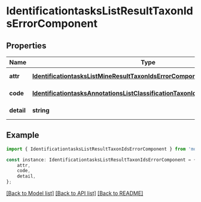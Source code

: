 # IdentificationtasksListResultTaxonIdsErrorComponent


## Properties

Name | Type | Description | Notes
------------ | ------------- | ------------- | -------------
**attr** | [**IdentificationtasksListMineResultTaxonIdsErrorComponentAttr**](IdentificationtasksListMineResultTaxonIdsErrorComponentAttr.md) |  | [default to undefined]
**code** | [**IdentificationtasksAnnotationsListClassificationTaxonIdsErrorComponentCode**](IdentificationtasksAnnotationsListClassificationTaxonIdsErrorComponentCode.md) |  | [default to undefined]
**detail** | **string** |  | [default to undefined]

## Example

```typescript
import { IdentificationtasksListResultTaxonIdsErrorComponent } from 'mosquito-alert';

const instance: IdentificationtasksListResultTaxonIdsErrorComponent = {
    attr,
    code,
    detail,
};
```

[[Back to Model list]](../README.md#documentation-for-models) [[Back to API list]](../README.md#documentation-for-api-endpoints) [[Back to README]](../README.md)
